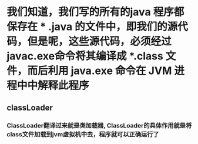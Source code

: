 # 我们知道，我们写的所有的java 程序都保存在 * .java 的文件中，即我们的源代码，但是呢，这些源代码，必须经过javac.exe命令将其编译成 *.class 文件，而后利用 java.exe 命令在 JVM 进程中中解释此程序
## classLoader 
  ### ClassLoader翻译过来就是类加载器, ClassLoader的具体作用就是将class文件加载到jvm虚拟机中去，程序就可以正确运行了
